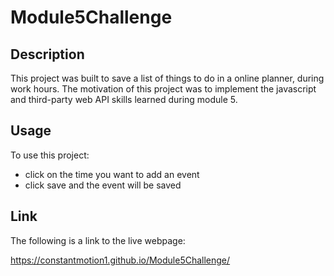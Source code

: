 # Module5Challenge

## Description 

This project was built to save a list of things to do in a online planner, during work hours. The motivation of this project was to implement the javascript and third-party web API skills learned during module 5. 

## Usage

To use this project:

- click on the time you want to add an event
- click save and the event will be saved

## Link

The following is a link to the live webpage:

https://constantmotion1.github.io/Module5Challenge/